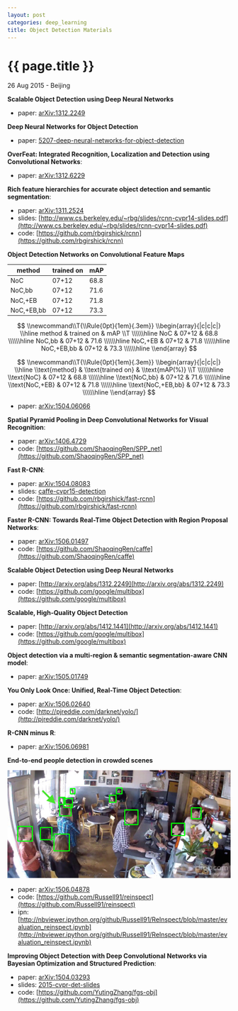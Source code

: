 ```yaml
---
layout: post
categories: deep_learning
title: Object Detection Materials
---
```


{{ page.title }}
================

<p class="meta">26 Aug 2015 - Beijing</p>

**Scalable Object Detection using Deep Neural Networks**

- paper: [arXiv:1312.2249](http://arxiv.org/abs/1312.2249)

**Deep Neural Networks for Object Detection**

- paper: [5207-deep-neural-networks-for-object-detection](http://papers.nips.cc/paper/5207-deep-neural-networks-for-object-detection.pdf)

**OverFeat: Integrated Recognition, Localization and Detection using Convolutional Networks**:

- paper: [arXiv:1312.6229](http://arxiv.org/abs/1312.6229)

**Rich feature hierarchies for accurate object detection and semantic segmentation**:

- paper: [arXiv:1311.2524](http://arxiv.org/abs/1311.2524)
- slides: [http://www.cs.berkeley.edu/~rbg/slides/rcnn-cvpr14-slides.pdf](http://www.cs.berkeley.edu/~rbg/slides/rcnn-cvpr14-slides.pdf)
- code: [https://github.com/rbgirshick/rcnn](https://github.com/rbgirshick/rcnn)

**Object Detection Networks on Convolutional Feature Maps**

| method     | trained on | mAP  |
| ---------- | ---------- | ---- |
| NoC        | 07+12      | 68.8 |
| NoC,bb     | 07+12      | 71.6 |
| NoC,+EB    | 07+12      | 71.8 |
| NoC,+EB,bb | 07+12      | 73.3 |

$$
\\newcommand\\T{\\Rule{0pt}{1em}{.3em}}
\\begin{array}{|c|c|c|}
\\hline method & trained on & mAP \\T \\\\\\hline
  NoC         & 07+12 & 68.8 \\\\\\hline
  NoC,bb      & 07+12 & 71.6 \\\\\\hline
  NoC,+EB     & 07+12 & 71.8 \\\\\\hline
  NoC,+EB,bb  & 07+12 & 73.3 \\\\\\hline
\\end{array}
$$

$$
\\newcommand\\T{\\Rule{0pt}{1em}{.3em}}
\\begin{array}{|c|c|c|}
\\hline
  \\text{method}      & \\text{trained on}  & \\text{mAP(%)} \\T \\\\\\hline
  \\text{NoC}         & 07+12         & 68.8 \\\\\\hline
  \\text{NoC,bb}      & 07+12         & 71.6 \\\\\\hline
  \\text{NoC,+EB}     & 07+12         & 71.8 \\\\\\hline
  \\text{NoC,+EB,bb}  & 07+12         & 73.3 \\\\\\hline
\\end{array}
$$

- paper: [arXiv:1504.06066](http://arxiv.org/abs/1504.06066)

**Spatial Pyramid Pooling in Deep Convolutional Networks for Visual Recognition**:

- paper: [arXiv:1406.4729](http://arxiv.org/abs/1406.4729)
- code: [https://github.com/ShaoqingRen/SPP_net](https://github.com/ShaoqingRen/SPP_net)

**Fast R-CNN**:

- paper: [arXiv:1504.08083](http://arxiv.org/abs/1504.08083)
- slides: [caffe-cvpr15-detection](http://tutorial.caffe.berkeleyvision.org/caffe-cvpr15-detection.pdf)
- code: [https://github.com/rbgirshick/fast-rcnn](https://github.com/rbgirshick/fast-rcnn)

**Faster R-CNN: Towards Real-Time Object Detection with Region Proposal Networks**:

- paper: [arXiv:1506.01497](http://arxiv.org/abs/1506.01497)
- code: [https://github.com/ShaoqingRen/caffe](https://github.com/ShaoqingRen/caffe)

**Scalable Object Detection using Deep Neural Networks**

- paper: [http://arxiv.org/abs/1312.2249](http://arxiv.org/abs/1312.2249)
- code: [https://github.com/google/multibox](https://github.com/google/multibox)

**Scalable, High-Quality Object Detection**

- paper: [http://arxiv.org/abs/1412.1441](http://arxiv.org/abs/1412.1441)
- code: [https://github.com/google/multibox](https://github.com/google/multibox)

**Object detection via a multi-region & semantic segmentation-aware CNN model**:

- paper: [arXiv:1505.01749](http://arxiv.org/abs/1505.01749)

**You Only Look Once: Unified, Real-Time Object Detection**:

- paper: [arXiv:1506.02640](http://arxiv.org/abs/1506.02640)
- code: [http://pjreddie.com/darknet/yolo/](http://pjreddie.com/darknet/yolo/)

**R-CNN minus R**:

- paper: [arXiv:1506.06981](http://arxiv.org/abs/1506.06981)

**End-to-end people detection in crowded scenes**

<img src="/assets/object-detection-materials/end_to_end_people_detection_in_crowded_scenes.jpg"/>

- paper: [arXiv:1506.04878](http://arxiv.org/abs/1506.04878)
- code: [https://github.com/Russell91/reinspect](https://github.com/Russell91/reinspect)
- ipn: [http://nbviewer.ipython.org/github/Russell91/ReInspect/blob/master/evaluation_reinspect.ipynb](http://nbviewer.ipython.org/github/Russell91/ReInspect/blob/master/evaluation_reinspect.ipynb)

**Improving Object Detection with Deep Convolutional Networks via Bayesian Optimization
and Structured Prediction**:

- paper: [arXiv:1504.03293](http://arxiv.org/abs/1504.03293)
- slides: [2015-cvpr-det-slides](http://www.ytzhang.net/files/publications/2015-cvpr-det-slides.pdf)
- code: [https://github.com/YutingZhang/fgs-obj](https://github.com/YutingZhang/fgs-obj)
